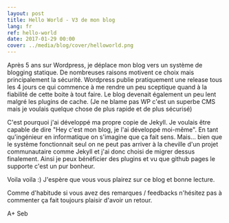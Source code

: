 ```yaml
---
layout: post
title: Hello World - V3 de mon blog
lang: fr
ref: hello-world
date: 2017-01-29 00:00
cover: ../media/blog/cover/helloworld.png
---
```


Après 5 ans sur Wordpress, je déplace mon blog vers un système de blogging statique. 
De nombreuses raisons motivent ce choix mais principalement la sécurité.
Wordpress publie pratiquement une release tous les 4 jours ce qui commence à me rendre un peu sceptique quand à la 
fiabilité de cette boite à tout faire. Le blog devenait également un peu lent malgré les plugins de cache. (Je ne blame 
pas WP c'est un superbe CMS mais je voulais quelque chose de plus rapide et de plus sécurisé)

C'est pourquoi j'ai développé ma propre copie de Jekyll. Je voulais être capable de dire "Hey c'est mon blog, je l'ai développé moi-même". En tant qu'ingénieur en informatique on s'imagine que ça fait sens. Mais... bien que le système fonctionnait seul on ne peut pas arriver à la cheville d'un projet communautaire comme Jekyll et j'ai donc choisi de migrer dessus finalement. Ainsi je peux bénéficier des plugins et vu que github pages le supporte c'est un pur bonheur.


Voila voila :) J'espère que vous vous plairez sur ce blog et bonne lecture.

Comme d'habitude si vous avez des remarques / feedbacks n'hésitez pas à commenter ça fait toujours plaisir d'avoir un retour.

A+
Seb